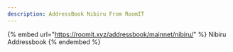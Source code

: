 ```yaml
---
description: AddressBook Nibiru From RoomIT
---
```


{%  embed url="https://roomit.xyz/addressbook/mainnet/nibiru/" %}
Nibiru Addressbook
{%  endembed %}